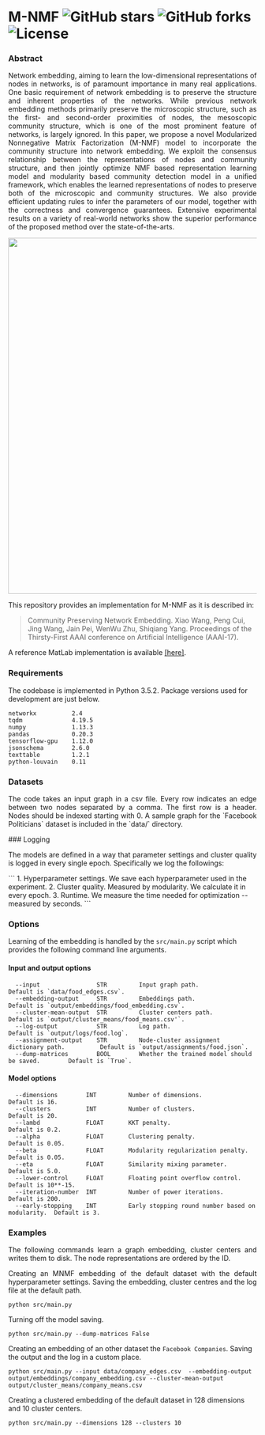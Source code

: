 # M-NMF ![GitHub stars](https://img.shields.io/github/stars/benedekrozemberczki/M-NMF.svg?style=plastic) ![GitHub forks](https://img.shields.io/github/forks/benedekrozemberczki/M-NMF.svg?color=blue&style=plastic) ![License](https://img.shields.io/github/license/benedekrozemberczki/M-NMF.svg?color=blue&style=plastic)

### Abstract
<p align="justify">
Network embedding, aiming to learn the low-dimensional representations of nodes in networks, is of paramount importance in many real applications. One basic requirement of network embedding is to preserve the structure and inherent properties of the networks. While previous network embedding methods primarily preserve the microscopic structure, such as the first- and second-order proximities of nodes, the mesoscopic community structure, which is one of the most prominent feature of networks, is largely ignored. In this paper, we propose a novel Modularized Nonnegative Matrix Factorization (M-NMF) model to incorporate the community structure into network embedding. We exploit the consensus relationship between the representations of nodes and community structure, and then jointly optimize NMF based representation learning model and modularity based community detection model in a unified framework, which enables the learned representations of nodes to preserve both of the microscopic and community structures. We also provide efficient updating rules to infer the parameters of our model, together with the correctness and convergence guarantees. Extensive experimental results on a variety of real-world networks show the superior performance of the proposed method over the state-of-the-arts.
</p>
<p align="center">
  <img width="720" src="community.jpeg">
</p>


This repository provides an implementation for M-NMF as it is described in:
> Community Preserving Network Embedding.
> Xiao Wang, Peng Cui, Jing Wang, Jain Pei, WenWu Zhu, Shiqiang Yang.
> Proceedings of the Thirsty-First AAAI conference on Artificial Intelligence (AAAI-17).

A reference MatLab implementation is available [[here]](https://github.com/AnryYang/M-NMF).

### Requirements

The codebase is implemented in Python 3.5.2. Package versions used for development are just below.
```
networkx          2.4
tqdm              4.19.5
numpy             1.13.3
pandas            0.20.3
tensorflow-gpu    1.12.0
jsonschema        2.6.0
texttable         1.2.1
python-louvain    0.11
```

### Datasets
<p align="justify">
The code takes an input graph in a csv file. Every row indicates an edge between two nodes separated by a comma. The first row is a header. Nodes should be indexed starting with 0. A sample graph for the `Facebook Politicians` dataset is included in the  `data/` directory.
</p>
### Logging
<p align="justify">
The models are defined in a way that parameter settings and cluster quality is logged in every single epoch. Specifically we log the followings:
</p>
```
1. Hyperparameter settings.     We save each hyperparameter used in the experiment.
2. Cluster quality.             Measured by modularity. We calculate it in every epoch.
3. Runtime.                     We measure the time needed for optimization -- measured by seconds.
```

### Options

Learning of the embedding is handled by the `src/main.py` script which provides the following command line arguments.

#### Input and output options

```
  --input                STR         Input graph path.                                 Default is `data/food_edges.csv`.
  --embedding-output     STR         Embeddings path.                                  Default is `output/embeddings/food_embedding.csv`.
  --cluster-mean-output  STR         Cluster centers path.                             Default is `output/cluster_means/food_means.csv'`.
  --log-output           STR         Log path.                                         Default is `output/logs/food.log`.
  --assignment-output    STR         Node-cluster assignment dictionary path.          Default is `output/assignments/food.json`.
  --dump-matrices        BOOL        Whether the trained model should be saved.        Default is `True`.
```
#### Model options
```
  --dimensions        INT         Number of dimensions.                             Default is 16.
  --clusters          INT         Number of clusters.                               Default is 20.
  --lambd             FLOAT       KKT penalty.			                                Default is 0.2.
  --alpha             FLOAT       Clustering penalty.                               Default is 0.05.
  --beta              FLOAT       Modularity regularization penalty.                Default is 0.05.
  --eta               FLOAT       Similarity mixing parameter.                      Default is 5.0.
  --lower-control     FLOAT       Floating point overflow control.                  Default is 10**-15.
  --iteration-number  INT         Number of power iterations.                       Default is 200.
  --early-stopping    INT         Early stopping round number based on modularity.  Default is 3.
```

### Examples
<p align="justify">
The following commands learn a graph embedding, cluster centers and writes them to disk. The node representations are ordered by the ID.
</p>
<p align="justify">
Creating an MNMF embedding of the default dataset with the default hyperparameter settings. Saving the embedding, cluster centres and the log file at the default path.
</p>

```
python src/main.py
```

Turning off the model saving.

```
python src/main.py --dump-matrices False
```

Creating an embedding of an other dataset the `Facebook Companies`. Saving the output and the log in a custom place.

```
python src/main.py --input data/company_edges.csv  --embedding-output output/embeddings/company_embedding.csv --cluster-mean-output output/cluster_means/company_means.csv
```

Creating a clustered embedding of the default dataset in 128 dimensions and 10 cluster centers.

```
python src/main.py --dimensions 128 --clusters 10
```
